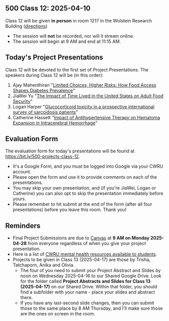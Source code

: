 ## 500 Class 12: 2025-04-10

Class 12 will be given **in person** in room 1217 in the Wolstein Research Building ([directions](https://case.edu/medicine/neurology/research/behavioral-health-research-group/directions-wolstein-research-building))

- The session will **not** be recorded, nor will it stream online.
- The session will begin at 9 AM and end at 11:15 AM.

## Today's Project Presentations

Class 12 will be devoted to the first set of Project Presentations. The speakers during Class 12 will be (in this order):

1. Ajay Mahenthiran "[Limited Choices, Higher Risks: How Food Access Shapes Diabetes Prevalence](https://thomaselove.github.io/500-proj-draft2-slides/slides/ajay_draft2.html)"
2. JiaWei Yu "[The Impact of Time Lived in the United States on Adult Food Security](https://thomaselove.github.io/500-proj-draft2-slides/slides/jiawei_draft2.html)"
3. Logan Harper "[Glucocorticoid toxicity in a prospective international survey of sarcoidosis patients](https://thomaselove.github.io/500-proj-draft2-slides/slides/logan_draft2.html)"
4. Catherine Hassett "[Impact of Antihypertensive Therapy on Hematoma Expansion in Intracerebral Hemorrhage](https://thomaselove.github.io/500-proj-draft2-slides/slides/katie_draft2.html)"

## Evaluation Form

The evaluation form for today's presentations will be found at <https://bit.ly/500-projects-class-12>. 

- It's a Google Form, and you must be logged into Google via your CWRU account.
- Please open the form and use it to provide comments on each of the presentations.
- You may skip your own presentation, and (if you're JiaWei, Logan or Catherine) you can also opt to skip the presentation immediately before yours.
- Please remember to hit submit at the end of the form (after all four presentations) before you leave this room. Thank you!

## Reminders

- Final Project Submissions are due to [Canvas](https://canvas.case.edu/) at **9 AM on Monday 2025-04-28** from everyone regardless of when you give your project presentation.
- Here is a list of [CWRU mental health resources available to students](https://case.edu/wellness/campuswide-resources/mental-health-resources). 
- Projects to be given in Class 13 (2025-04-17) are those by Trisha, Tatchaporn, Anika and Olivia.
    - The four of you need to submit your Project Abstract and Slides by noon on Wednesday 2025-04-16 to our Shared Google Drive. Look for the folder called **Project Abstracts and Slides for Class 13 (2025-04-17)** on our Shared Drive. Within that folder, you should find a subfolder with your name - place your slides and abstract there.
    - If you have any last-second slide changes, then you can submit those to the same place by 8 AM Thursday, and I'll make sure those are the ones on screen in the room.

